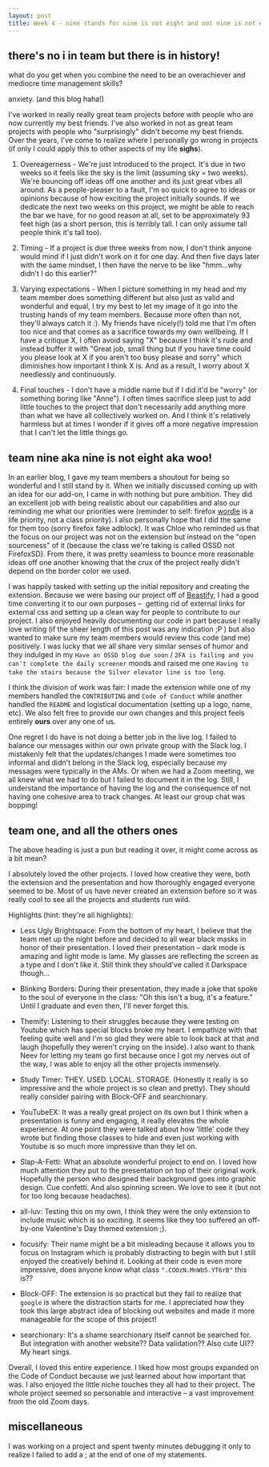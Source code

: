 ```yaml
---
layout: post
title: Week 4 - nine stands for nine is not eight and not nine is not elephants
---
```


## there's no i in team but there is in history!

what do you get when you combine the need to be an overachiever and mediocre time management skills?

anxiety. (and this blog haha!)

<!--more-->

I've worked in really really great team projects before with people who are now currently my best friends. I've also worked in not as great team projects with people who "surprisingly" didn't become my best friends. Over the years, I've come to realize where I personally go wrong in projects (if only I could apply this to other aspects of my life **sighs**).

1. Overeagerness - We're just introduced to the project. It's due in two weeks so it feels like the sky is the limit (assuming sky = two weeks). We're bouncing off ideas off one another and its just great vibes all around. As a people-pleaser to a fault, I'm so quick to agree to ideas or opinions because of how exciting the project initially sounds. If we dedicate the next two weeks on this project, we might be able to reach the bar we have, for no good reason at all, set to be approximately 93 feet high (as a short person, this is terribly tall. I can only assume tall people think it's tall too).

2. Timing - If a project is due three weeks from now, I don't think anyone would mind if I just didn't work on it for one day. And then five days later with the same mindset, I then have the nerve to be like "hmm...why didn't I do this earlier?"

3. Varying expectations - When I picture something in my head and my team member does something different but also just as valid and wonderful and equal, I try my best to let my image of it go into the trusting hands of my team members. Because more often than not, they'll always catch it :). My friends have nicely(!) told me that I'm often too nice and that comes as a sacrifice towards my own wellbeing. If I have a critique X, I often avoid saying "X" because I think it's rude and instead buffer it with "Great job, small thing but if you have time could you please look at X if you aren't too busy please and sorry" which diminishes how important I think X is. And as a result, I worry about X needlessly and continuously.

4. Final touches - I don't have a middle name but if I did it'd be "worry" (or something boring like "Anne"). I often times sacrifice sleep just to add little touches to the project that don't necessarily add anything more than what we have all collectively worked on. And I think it's relatively harmless but at times I wonder if it gives off a more negative impression that I can't let the little things go.

## team nine aka nine is not eight aka woo!

In an earlier blog, I gave my team members a shoutout for being so wonderful and I still stand by it. When we initially discussed coming up with an idea for our add-on, I came in with nothing but pure ambition. They did an excellent job with being realistic about our capabilities and also our reminding me what our priorities were (reminder to self: firefox [wordle](https://www.nytimes.com/games/wordle/index.html) is a life priority, not a class priority). I also personally hope that I did the same for them too (sorry firefox fake adblock). It was Chloe who reminded us that the focus on our project was not on the extension but instead on the "open sourceness" of it (because the class we're taking is called OSSD not FirefoxSD). From there, it was pretty seamless to bounce more reasonable ideas off one another knowing that the crux of the project really didn't depend on the border color we used.

I was happily tasked with setting up the initial repository and creating the extension. Because we were basing our project off of [Beastify](https://developer.mozilla.org/en-US/docs/Mozilla/Add-ons/WebExtensions/Your_second_WebExtension), I had a good time converting it to our own purposes –  getting rid of external links for external css and setting up a clean way for people to contribute to our project. I also enjoyed heavily documenting our code in part because I really love writing (if the sheer length of this post was any indication ;P ) but also wanted to make sure my team members would review this code (and me) positively. I was lucky that we all share very similar senses of humor and they indulged in my `Have an OSSD blog due soon` / `2FA is failing and you can't complete the daily screener` moods and raised me one `Having to take the stairs because the Silver elevator line is too long`.

I think the division of work was fair: I made the extension while one of my members handled the `CONTRIBUTING` and `Code of Conduct` while another handled the `README` and logistical documentation (setting up a logo, name, etc). We also felt free to provide our own changes and this project feels entirely **ours** over any one of us.

One regret I do have is not doing a better job in the live log. I failed to balance our messages within our own private group with the Slack log. I mistakenly felt that the updates/changes I made were sometimes too informal and didn't belong in the Slack log, especially because my messages were typically in the AMs. Or when we had a Zoom meeting, we all knew what we had to do but I failed to document it in the log. Still, I understand the importance of having the log and the consequence of not having one cohesive area to track changes. At least our group chat was bopping!

## team one, and all the others ones

The above heading is just a pun but reading it over, it might come across as a bit mean?

I absolutely loved the other projects. I loved how creative they were, both the extension and the presentation and how thoroughly engaged everyone seemed to be. Most of us have never created an extension before so it was really cool to see all the projects and students run wild.

Highlights (hint: they're all highlights):

- Less Ugly Brightspace: From the bottom of my heart, I believe that the team met up the night before and decided to all wear black masks in honor of their presentation. I loved their presentation – dark mode is amazing and light mode is lame. My glasses are reflecting the screen as a type and I don't like it. Still think they should've called it Darkspace though...

- Blinking Borders: During their presentation, they made a joke that spoke to the soul of everyone in the class: "Oh this isn't a bug, it's a feature." Until I graduate and even then, I'll never forget this.

- Themify: Listening to their struggles because they were testing on Youtube which has special blocks broke my heart. I empathize with that feeling quite well and I'm so glad they were able to look back at that and laugh (hopefully they weren't crying on the inside). I also want to thank Neev for letting my team go first because once I got my nerves out of the way, I was able to enjoy all the other projects immensely.

- Study Timer: THEY. USED. LOCAL. STORAGE. (Honestly it really is so impressive and the whole project is so clean and pretty). They should really consider pairing with Block-OFF and searchionary.

- YouTubeEX: It was a really great project on its own but I think when a presentation is funny and engaging, it really elevates the whole experience. At one point they were talked about how 'little' code they wrote but finding those classes to hide and even just working with Youtube is so much more impressive than they let on.

- Slap-A-Fetti: What an absolute wonderful project to end on. I loved how much attention they put to the presentation on top of their original work. Hopefully the person who designed their background goes into graphic design. Cue confetti. And also spinning screen. We love to see it (but not for too long because headaches).

- all-luv: Testing this on my own, I think they were the only extension to include music which is so exciting. It seems like they too suffered an off-by-one Valentine's Day themed extension ;).

- focusify: Their name might be a bit misleading because it allows you to focus on Instagram which is probably distracting to begin with but I still enjoyed the creatively behind it. Looking at their code is even more impressive, does anyone know what class `".COOzN.MnWb5.YT6rB"` this is??

- Block-OFF: The extension is so practical but they fail to realize that `google` is where the distraction starts for me. I appreciated how they took this large abstract idea of blocking out websites and made it more manageable for the scope of this project!

- searchionary: It's a shame searchionary itself cannot be searched for. But integration with another website?? Data validation?? Also cute UI?? My heart sings.

Overall, I loved this entire experience. I liked how most groups expanded on the Code of Conduct because we just learned about how important that was. I also enjoyed the little niche touches they all had to their project. The whole project seemed so personable and interactive – a vast improvement from the old Zoom days.

## miscellaneous

I was working on a project and spent twenty minutes debugging it only to realize I failed to add a ; at the end of one of my statements.
